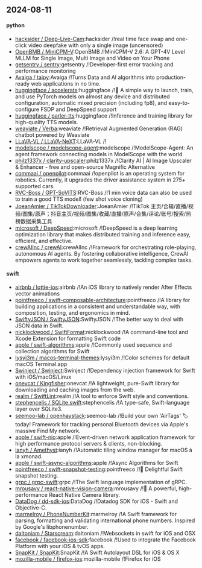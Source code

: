 ## 2024-08-11

#### python
* [hacksider / Deep-Live-Cam](https://github.com/hacksider/Deep-Live-Cam):hacksider /!real time face swap and one-click video deepfake with only a single image (uncensored)
* [OpenBMB / MiniCPM-V](https://github.com/OpenBMB/MiniCPM-V):OpenBMB /!MiniCPM-V 2.6: A GPT-4V Level MLLM for Single Image, Multi Image and Video on Your Phone
* [getsentry / sentry](https://github.com/getsentry/sentry):getsentry /!Developer-first error tracking and performance monitoring
* [Avaiga / taipy](https://github.com/Avaiga/taipy):Avaiga /!Turns Data and AI algorithms into production-ready web applications in no time.
* [huggingface / accelerate](https://github.com/huggingface/accelerate):huggingface /!🚀 A simple way to launch, train, and use PyTorch models on almost any device and distributed configuration, automatic mixed precision (including fp8), and easy-to-configure FSDP and DeepSpeed support
* [huggingface / parler-tts](https://github.com/huggingface/parler-tts):huggingface /!Inference and training library for high-quality TTS models.
* [weaviate / Verba](https://github.com/weaviate/Verba):weaviate /!Retrieval Augmented Generation (RAG) chatbot powered by Weaviate
* [LLaVA-VL / LLaVA-NeXT](https://github.com/LLaVA-VL/LLaVA-NeXT):LLaVA-VL /!
* [modelscope / modelscope-agent](https://github.com/modelscope/modelscope-agent):modelscope /!ModelScope-Agent: An agent framework connecting models in ModelScope with the world
* [philz1337x / clarity-upscaler](https://github.com/philz1337x/clarity-upscaler):philz1337x /!Clarity AI | AI Image Upscaler & Enhancer - free and open-source Magnific Alternative
* [commaai / openpilot](https://github.com/commaai/openpilot):commaai /!openpilot is an operating system for robotics. Currently, it upgrades the driver assistance system in 275+ supported cars.
* [RVC-Boss / GPT-SoVITS](https://github.com/RVC-Boss/GPT-SoVITS):RVC-Boss /!1 min voice data can also be used to train a good TTS model! (few shot voice cloning)
* [JoeanAmier / TikTokDownloader](https://github.com/JoeanAmier/TikTokDownloader):JoeanAmier /!TikTok 主页/合辑/直播/视频/图集/原声；抖音主页/视频/图集/收藏/直播/原声/合集/评论/账号/搜索/热榜数据采集工具
* [microsoft / DeepSpeed](https://github.com/microsoft/DeepSpeed):microsoft /!DeepSpeed is a deep learning optimization library that makes distributed training and inference easy, efficient, and effective.
* [crewAIInc / crewAI](https://github.com/crewAIInc/crewAI):crewAIInc /!Framework for orchestrating role-playing, autonomous AI agents. By fostering collaborative intelligence, CrewAI empowers agents to work together seamlessly, tackling complex tasks.

#### swift
* [airbnb / lottie-ios](https://github.com/airbnb/lottie-ios):airbnb /!An iOS library to natively render After Effects vector animations
* [pointfreeco / swift-composable-architecture](https://github.com/pointfreeco/swift-composable-architecture):pointfreeco /!A library for building applications in a consistent and understandable way, with composition, testing, and ergonomics in mind.
* [SwiftyJSON / SwiftyJSON](https://github.com/SwiftyJSON/SwiftyJSON):SwiftyJSON /!The better way to deal with JSON data in Swift.
* [nicklockwood / SwiftFormat](https://github.com/nicklockwood/SwiftFormat):nicklockwood /!A command-line tool and Xcode Extension for formatting Swift code
* [apple / swift-algorithms](https://github.com/apple/swift-algorithms):apple /!Commonly used sequence and collection algorithms for Swift
* [lysyi3m / macos-terminal-themes](https://github.com/lysyi3m/macos-terminal-themes):lysyi3m /!Color schemes for default macOS Terminal.app
* [Swinject / Swinject](https://github.com/Swinject/Swinject):Swinject /!Dependency injection framework for Swift with iOS/macOS/Linux
* [onevcat / Kingfisher](https://github.com/onevcat/Kingfisher):onevcat /!A lightweight, pure-Swift library for downloading and caching images from the web.
* [realm / SwiftLint](https://github.com/realm/SwiftLint):realm /!A tool to enforce Swift style and conventions.
* [stephencelis / SQLite.swift](https://github.com/stephencelis/SQLite.swift):stephencelis /!A type-safe, Swift-language layer over SQLite3.
* [seemoo-lab / openhaystack](https://github.com/seemoo-lab/openhaystack):seemoo-lab /!Build your own 'AirTags' 🏷 today! Framework for tracking personal Bluetooth devices via Apple's massive Find My network.
* [apple / swift-nio](https://github.com/apple/swift-nio):apple /!Event-driven network application framework for high performance protocol servers & clients, non-blocking.
* [ianyh / Amethyst](https://github.com/ianyh/Amethyst):ianyh /!Automatic tiling window manager for macOS à la xmonad.
* [apple / swift-async-algorithms](https://github.com/apple/swift-async-algorithms):apple /!Async Algorithms for Swift
* [pointfreeco / swift-snapshot-testing](https://github.com/pointfreeco/swift-snapshot-testing):pointfreeco /!📸 Delightful Swift snapshot testing.
* [grpc / grpc-swift](https://github.com/grpc/grpc-swift):grpc /!The Swift language implementation of gRPC.
* [mrousavy / react-native-vision-camera](https://github.com/mrousavy/react-native-vision-camera):mrousavy /!📸 A powerful, high-performance React Native Camera library.
* [DataDog / dd-sdk-ios](https://github.com/DataDog/dd-sdk-ios):DataDog /!Datadog SDK for iOS - Swift and Objective-C.
* [marmelroy / PhoneNumberKit](https://github.com/marmelroy/PhoneNumberKit):marmelroy /!A Swift framework for parsing, formatting and validating international phone numbers. Inspired by Google's libphonenumber.
* [daltoniam / Starscream](https://github.com/daltoniam/Starscream):daltoniam /!Websockets in swift for iOS and OSX
* [facebook / facebook-ios-sdk](https://github.com/facebook/facebook-ios-sdk):facebook /!Used to integrate the Facebook Platform with your iOS & tvOS apps.
* [SnapKit / SnapKit](https://github.com/SnapKit/SnapKit):SnapKit /!A Swift Autolayout DSL for iOS & OS X
* [mozilla-mobile / firefox-ios](https://github.com/mozilla-mobile/firefox-ios):mozilla-mobile /!Firefox for iOS
